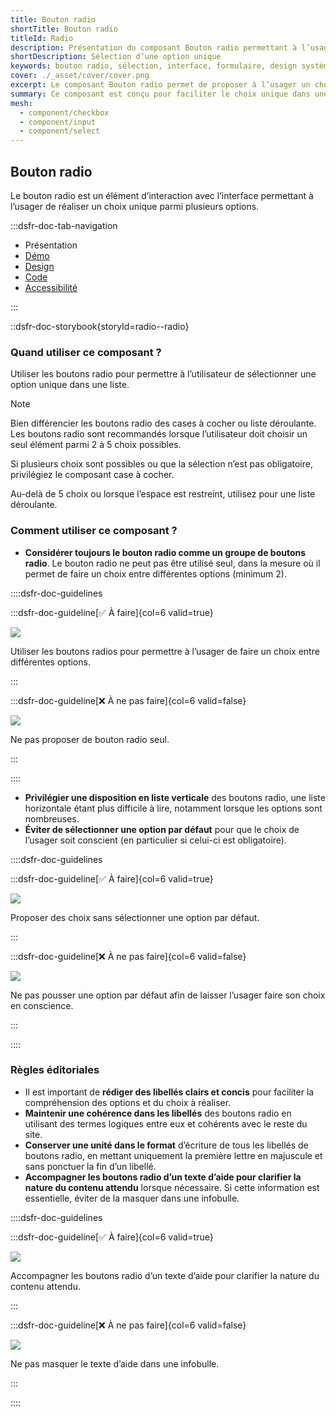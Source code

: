 ```yaml
---
title: Bouton radio
shortTitle: Bouton radio
titleId: Radio
description: Présentation du composant Bouton radio permettant à l’usager de sélectionner une option unique parmi un ensemble limité de choix.
shortDescription: Sélection d’une option unique
keywords: bouton radio, sélection, interface, formulaire, design système, DSFR, accessibilité, choix unique
cover: ./_asset/cover/cover.png
excerpt: Le composant Bouton radio permet de proposer à l’usager un choix unique parmi plusieurs options. Il est recommandé pour les listes de 2 à 5 éléments maximum.
summary: Ce composant est conçu pour faciliter le choix unique dans une interface, en particulier dans les formulaires. Il offre différentes dispositions et variations, y compris des versions enrichies avec pictogrammes. Il s’utilise en groupe, avec des libellés clairs et une hiérarchie visuelle cohérente. L’intégration respecte des règles d’ergonomie, d’accessibilité et d’uniformité éditoriale.
mesh:
  - component/checkbox
  - component/input
  - component/select
---
```


## Bouton radio

Le bouton radio est un élément d’interaction avec l’interface permettant à l’usager de réaliser un choix unique parmi plusieurs options.

:::dsfr-doc-tab-navigation

- Présentation
- [Démo](./demo/index.md)
- [Design](./design/index.md)
- [Code](./code/index.md)
- [Accessibilité](./accessibility/index.md)

:::

::dsfr-doc-storybook{storyId=radio--radio}

### Quand utiliser ce composant ?

Utiliser les boutons radio pour permettre à l’utilisateur de sélectionner une option unique dans une liste.

> [!NOTE]
> Bien différencier les boutons radio des cases à cocher ou liste déroulante. Les boutons radio sont recommandés lorsque l’utilisateur doit choisir un seul élément parmi 2 à 5 choix possibles.

Si plusieurs choix sont possibles ou que la sélection n’est pas obligatoire, privilégiez le composant case à cocher.

Au-delà de 5 choix ou lorsque l’espace est restreint, utilisez pour une liste déroulante.

### Comment utiliser ce composant ?

- **Considérer toujours le bouton radio comme un groupe de boutons radio**. Le bouton radio ne peut pas être utilisé seul, dans la mesure où il permet de faire un choix entre différentes options (minimum 2).

::::dsfr-doc-guidelines

:::dsfr-doc-guideline[✅ À faire]{col=6 valid=true}

![](./_asset/use/do-1.png)

Utiliser les boutons radios pour permettre à l’usager de faire un choix entre différentes options.

:::

:::dsfr-doc-guideline[❌ À ne pas faire]{col=6 valid=false}

![](./_asset/use/dont-1.png)

Ne pas proposer de bouton radio seul.

:::

::::


- **Privilégier une disposition en liste verticale** des boutons radio, une liste horizontale étant plus difficile à lire, notamment lorsque les options sont nombreuses.
- **Éviter de sélectionner une option par défaut** pour que le choix de l’usager soit conscient (en particulier si celui-ci est obligatoire).

::::dsfr-doc-guidelines

:::dsfr-doc-guideline[✅ À faire]{col=6 valid=true}

![](./_asset/use/do-2.png)

Proposer des choix sans sélectionner une option par défaut.

:::

:::dsfr-doc-guideline[❌ À ne pas faire]{col=6 valid=false}

![](./_asset/use/dont-2.png)

Ne pas pousser une option par défaut afin de laisser l’usager faire son choix en conscience.

:::

::::

### Règles éditoriales

- Il est important de **rédiger des libellés clairs et concis** pour faciliter la compréhension des options et du choix à réaliser.
- **Maintenir une cohérence dans les libellés** des boutons radio en utilisant des termes logiques entre eux et cohérents avec le reste du site.
- **Conserver une unité dans le format** d’écriture de tous les libellés de boutons radio, en mettant uniquement la première lettre en majuscule et sans ponctuer la fin d’un libellé.
- **Accompagner les boutons radio d’un texte d’aide pour clarifier la nature du contenu attendu** lorsque nécessaire. Si cette information est essentielle, éviter de la masquer dans une infobulle.

::::dsfr-doc-guidelines

:::dsfr-doc-guideline[✅ À faire]{col=6 valid=true}

![](./_asset/edit/do-1.png)

Accompagner les boutons radio d’un texte d’aide pour clarifier la nature du contenu attendu.

:::

:::dsfr-doc-guideline[❌ À ne pas faire]{col=6 valid=false}

![](./_asset/edit/dont-1.png)

Ne pas masquer le texte d’aide dans une infobulle.

:::

::::
